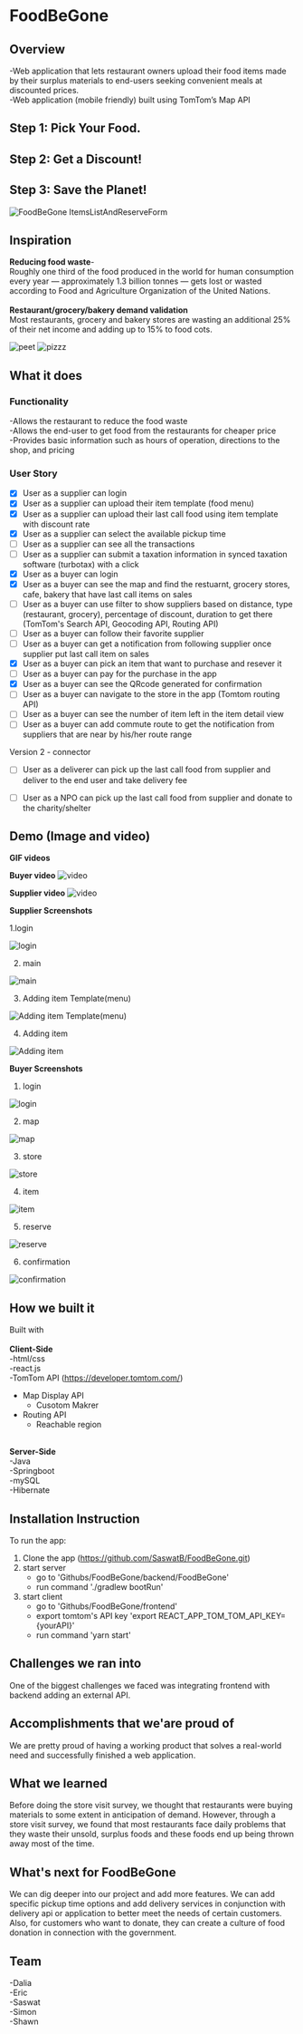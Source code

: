 # FoodBeGone

## Overview
-Web application that lets restaurant owners upload their food items made by their surplus materials to end-users seeking convenient meals at discounted prices. <br/>
-Web application (mobile friendly) built using TomTom’s Map API

## Step 1: Pick Your Food.
## Step 2: Get a Discount!
## Step 3: Save the Planet!
![FoodBeGone ItemsListAndReserveForm](https://user-images.githubusercontent.com/2976514/74608656-f0e45100-5097-11ea-9fed-31a08c8d103a.gif)

## Inspiration
**Reducing food waste**-<br/> 
Roughly one third of the food produced in the world for human consumption every year — approximately 1.3 billion tonnes — gets lost or wasted according to Food and Agriculture Organization of the United Nations. <br/><br/>
**Restaurant/grocery/bakery demand validation**<br/> 
Most restaurants, grocery and bakery stores are wasting an additional 25% of their net income and adding up to 15% to food cots. <br/>

![peet](https://github.com/SaswatB/FoodBeGone/blob/master/screenshots/peets.jpg)
![pizzz](https://github.com/SaswatB/FoodBeGone/blob/master/screenshots/pizzaplace.png)

## What it does
### Functionality
-Allows the restaurant to reduce the food waste <br/>
-Allows the end-user to get food from the restaurants for cheaper price <br/>
-Provides basic information such as hours of operation, directions to the shop, and pricing <br/>

### User Story
- [x] User as a supplier can login
- [x] User as a supplier can upload their item template (food menu)
- [x] User as a supplier can upload their last call food using item template with discount rate
- [x] User as a supplier can select the available pickup time
- [ ] User as a supplier can see all the transactions
- [ ] User as a supplier can submit a taxation  information in synced taxation software (turbotax) with a click
- [x] User as a buyer can login
- [x] User as a buyer can see the map and find the restuarnt, grocery stores, cafe, bakery that have last call items on sales 
- [ ] User as a buyer can use filter to show suppliers based on distance, type (restaurant, grocery), percentage of discount, duration to get there (TomTom's Search API, Geocoding API, Routing API)
- [ ] User as a buyer can follow their favorite supplier
- [ ] User as a buyer can get a notification from following supplier once supplier put last call item on sales
- [x] User as a buyer can pick an item that want to purchase and resever it
- [ ] User as a buyer can pay for the purchase in the app
- [x] User as a buyer can see the QRcode generated for confirmation
- [ ] User as a buyer can navigate to the store in the app (Tomtom routing API)
- [ ] User as a buyer can see the number of item left in the item detail view
- [ ] User as a buyer can add commute route to get the notification from suppliers that are near by his/her route range

Version 2 - connector
- [ ] User as a deliverer can pick up the last call food from supplier and deliver to the end user and take delivery fee
- [ ] User as a NPO can pick up the last call food from supplier and donate to the charity/shelter

 

## Demo (Image and video)
**GIF videos**

**Buyer video**
![video](https://user-images.githubusercontent.com/2976514/74612273-b0e19600-50b8-11ea-82d5-12e91c7c933b.gif)

**Supplier video**
![video](https://github.com/SaswatB/FoodBeGone/blob/master/screenshots/item%20add.gif)

**Supplier Screenshots**


1.login

![login](https://github.com/SaswatB/FoodBeGone/blob/master/screenshots/ws1_login_supplier.png)


2. main

![main](https://github.com/SaswatB/FoodBeGone/blob/master/screenshots/ws2_main.png)

3. Adding item Template(menu) 

![Adding item Template(menu)](https://github.com/SaswatB/FoodBeGone/blob/master/screenshots/ws3_itemTempl_filled.png)

4. Adding item

![Adding item](https://github.com/SaswatB/FoodBeGone/blob/master/screenshots/ws4_item_filled.png)

**Buyer Screenshots**

1. login

![login](https://github.com/SaswatB/FoodBeGone/blob/master/screenshots/wb1_login_buyer.png)

2. map

![map](https://github.com/SaswatB/FoodBeGone/blob/master/screenshots/wb2_map.png)

3. store

![store](https://github.com/SaswatB/FoodBeGone/blob/master/screenshots/wb3_store.png)


4. item

![item](https://github.com/SaswatB/FoodBeGone/blob/master/screenshots/wb4_item.png)

5. reserve

![reserve](https://github.com/SaswatB/FoodBeGone/blob/master/screenshots/wb5_purchase.png)

6. confirmation

![confirmation](https://github.com/SaswatB/FoodBeGone/blob/master/screenshots/wb6_confirmation.png)

## How we built it
Built with<br/><br/>
**Client-Side**<br/>
-html/css <br/>
-react.js <br/>
-TomTom API (https://developer.tomtom.com/) <br/>
* Map Display API <br/>
   * Cusotom Makrer
* Routing API
  * Reachable region 
  <br/>



**Server-Side** <br/>
-Java <br/>
-Springboot <br/>
-mySQL <br/>
-Hibernate

## Installation Instruction


To run the app:

1. Clone the app (https://github.com/SaswatB/FoodBeGone.git)
2. start server 
    * go to 'Githubs/FoodBeGone/backend/FoodBeGone'
    * run command './gradlew bootRun'
2. start client
    * go to 'Githubs/FoodBeGone/frontend'
    * export tomtom's API key 'export REACT_APP_TOM_TOM_API_KEY={yourAPI}'
    * run command 'yarn start'


## Challenges we ran into
One of the biggest challenges we faced was integrating frontend with backend adding an external API.

## Accomplishments that we'are proud of
We are pretty proud of having a working product that solves a real-world need and successfully finished a web application. 

## What we learned
Before doing the store visit survey, we thought that restaurants were buying materials to some extent in anticipation of demand. However, through a store visit survey, we found that most restaurants face daily problems that they waste their unsold, surplus foods and these foods end up being thrown away most of the time.

## What's next for FoodBeGone
We can dig deeper into our project and add more features. We can add specific pickup time options and add delivery services in conjunction with delivery api or application to better meet the needs of certain customers. Also, for customers who want to donate, they can create a culture of food donation in connection with the government.

## Team
-Dalia <br/>
-Eric <br/>
-Saswat <br/>
-Simon <br/>
-Shawn






